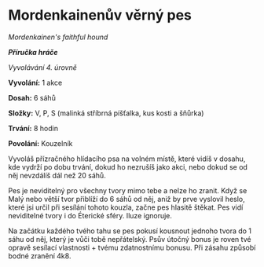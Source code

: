 # Mordenkainenův věrný pes

*Mordenkainen's faithful hound*

***Příručka hráče***

*Vyvolávání 4. úrovně*

**Vyvolání:** 1 akce

**Dosah:** 6 sáhů

**Složky:** V, P, S (malinká stříbrná píšťalka, kus kosti a šňůrka)

**Trvání:** 8 hodin

**Povolání:** Kouzelník

Vyvoláš přízračného hlídacího psa na volném místě, které vidíš v dosahu, kde vydrží po dobu trvání, dokud ho nezrušíš jako akci, nebo dokud se od něj nevzdálíš dál než 20 sáhů.

Pes je neviditelný pro všechny tvory mimo tebe a nelze ho zranit. Když se Malý nebo větší tvor přiblíží do 6 sáhů od něj, aniž by prve vyslovil heslo, které jsi určil při sesílání tohoto kouzla, začne pes hlasitě štěkat. Pes vidí neviditelné tvory i do Éterické sféry. Iluze ignoruje.

Na začátku každého tvého tahu se pes pokusí kousnout jednoho tvora do 1 sáhu od něj, který je vůči tobě nepřátelský. Psův útočný bonus je roven tvé opravě sesílací vlastnosti + tvému zdatnostnímu bonusu. Při zásahu způsobí bodné zranění 4k8.